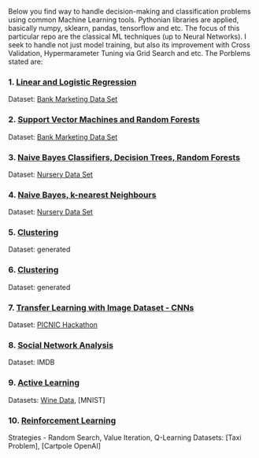 Below you find way to handle decision-making and classification problems using common Machine Learning tools. 
Pythonian libraries are applied, basically numpy, sklearn, pandas, tensorflow and etc. The focus of this particular repo are the 
classical ML techniques (up to Neural Networks). I seek to handle not just model training, but also its improvement with Cross Validation,  Hypermarameter
Tuning via Grid Search and etc. The Porblems stated are:  

### 1. [Linear and Logistic Regression](https://github.com/fingerman/Machine-Learning/blob/master/Linear-and-Logistic-Regression.ipynb)    
Dataset: [Bank Marketing Data Set](https://archive.ics.uci.edu/ml/datasets/bank+marketing)  

### 2. [Support Vector Machines and Random Forests](https://github.com/fingerman/Machine-Learning/blob/master/ML-SVMs-Trees-RandomForest.ipynb)  
Dataset: [Bank Marketing Data Set](https://archive.ics.uci.edu/ml/datasets/bank+marketing)  


### 3. [Naive Bayes Classifiers, Decision Trees, Random Forests](https://github.com/fingerman/Machine-Learning/blob/master/ML-NaiveBayes-DecisionTrees-RandomForests.ipynb)  
Dataset: [Nursery Data Set](https://archive.ics.uci.edu/ml/datasets/nursery)  

### 4. [Naive Bayes, k-nearest Neighbours](https://github.com/fingerman/Machine-Learning/blob/master/ML_FU_nbayes_knn.ipynb)
Dataset: [Nursery Data Set](https://archive.ics.uci.edu/ml/datasets/nursery)    

### 5. [Clustering](https://github.com/fingerman/Machine-Learning/blob/master/ML_FU_Clustering.ipynb)
Dataset: generated   

### 6. [Clustering](https://github.com/fingerman/Machine-Learning/blob/master/MLFU_Clustering_DBSCAN.ipynb)
Dataset: generated   

### 7. [Transfer Learning with Image Dataset - CNNs](https://github.com/fingerman/Machine-Learning/blob/master/ML_FU_Transfer_Learning_CNNs.ipynb)
Dataset: [PICNIC Hackathon](https://picnic.devpost.com/) 
  
### 8. [Social Network Analysis](https://github.com/fingerman/Machine-Learning/blob/master/ML_FU_Social_Network_Analysis.ipynb)
Dataset: IMDB 

### 9. [Active Learning](https://github.com/fingerman/Machine-Learning/blob/master/ML_FU_Active_Learning.ipynb)
Datasets: [Wine Data](https://archive.ics.uci.edu/ml/datasets/Wine), [MNIST] 

### 10. [Reinforcement Learning](https://github.com/fingerman/Machine-Learning/blob/master/ML_FU_Reinforcement_Learning.ipynb)  
Strategies - Random Search, Value Iteration, Q-Learning
Datasets: [Taxi Problem], [Cartpole OpenAI]  
  